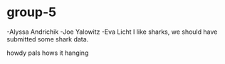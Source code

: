 # group-5
-Alyssa Andrichik
-Joe Yalowitz
-Eva Licht
I  like sharks, we should have submitted some shark data.

howdy pals hows it hanging 

